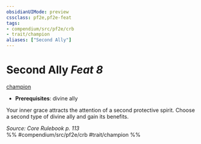 ```yaml
---
obsidianUIMode: preview
cssclass: pf2e,pf2e-feat
tags:
- compendium/src/pf2e/crb
- trait/champion
aliases: ["Second Ally"]
---
```

# Second Ally  *Feat 8*  
[champion](../../Rules/traits/champion.md)  

- **Prerequisites**: divine ally

Your inner grace attracts the attention of a second protective spirit. Choose a second type of divine ally and gain its benefits.

*Source: Core Rulebook p. 113*  
%% #compendium/src/pf2e/crb #trait/champion %%
